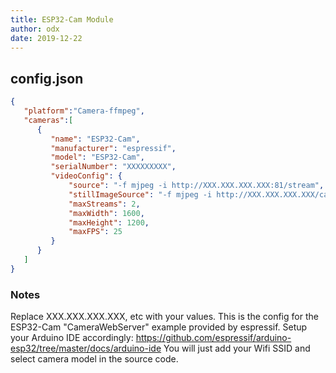 ```yaml
---
title: ESP32-Cam Module
author: odx
date: 2019-12-22
---
```

## config.json

```json
{
   "platform":"Camera-ffmpeg",
   "cameras":[
      {
         "name": "ESP32-Cam",
         "manufacturer": "espressif",
         "model": "ESP32-Cam",
         "serialNumber": "XXXXXXXXX",
         "videoConfig": {
             "source": "-f mjpeg -i http://XXX.XXX.XXX.XXX:81/stream",
             "stillImageSource": "-f mjpeg -i http://XXX.XXX.XXX.XXX/capture",
             "maxStreams": 2,
             "maxWidth": 1600,
             "maxHeight": 1200,
             "maxFPS": 25
         }
      }
   ]
}
```

### Notes

Replace XXX.XXX.XXX.XXX, etc with your values.
This is the config for the ESP32-Cam "CameraWebServer" example provided by espressif. Setup your Arduino IDE accordingly: <https://github.com/espressif/arduino-esp32/tree/master/docs/arduino-ide>
You will just add your Wifi SSID and select camera model in the source code.
